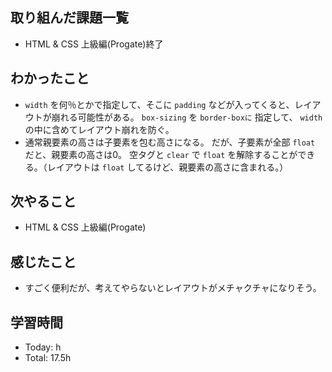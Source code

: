 ## 取り組んだ課題一覧
- HTML & CSS 上級編(Progate)終了
## わかったこと
- ```width``` を何％とかで指定して、そこに ```padding``` などが入ってくると、レイアウトが崩れる可能性がある。
```box-sizing``` を ```border-boxに``` 指定して、 ```width``` の中に含めてレイアウト崩れを防ぐ。
- 通常親要素の高さは子要素を包む高さになる。
だが、子要素が全部 ```float``` だと、親要素の高さは0。
空タグと ```clear``` で ```float``` を解除することができる。（レイアウトは ```float``` してるけど、親要素の高さに含まれる。）
## 次やること
- HTML & CSS 上級編(Progate)
## 感じたこと
- すごく便利だが、考えてやらないとレイアウトがメチャクチャになりそう。
## 学習時間
- Today: h
- Total: 17.5h

